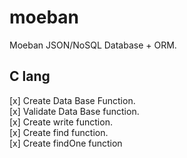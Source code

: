 # moeban
Moeban JSON/NoSQL Database + ORM.

## C lang
 
[x] Create Data Base Function.\
[x] Validate Data Base function.\
[x] Create write function.\
[x] Create find function.\
[x] Create findOne function



